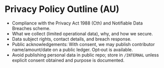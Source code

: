 # Privacy Policy Outline (AU)

- Compliance with the Privacy Act 1988 (Cth) and Notifiable Data Breaches scheme.
- What we collect (limited operational data), why, and how we secure.
- Data subject rights, contact details, and breach response.
- Public acknowledgements: With consent, we may publish contributor name/amount/date on a public ledger. Opt‑out is available.
- Avoid publishing personal data in public repo; store in `/INTERNAL` unless explicit consent obtained and purpose is documented.
